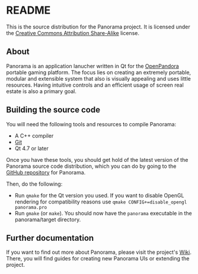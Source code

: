 README
======

This is the source distribution for the Panorama project. It is licensed under the
[Creative Commons Attribution Share-Alike][ccbysa] license.

About
-----

Panorama is an application lanucher written in Qt for the [OpenPandora][] portable
gaming platform. The focus lies on creating an extremely portable, modular and
extensible system that also is visually appealing and uses little resources. Having
intuitive controls and an efficient usage of screen real estate is also a primary
goal.

Building the source code
------------------------

You will need the following tools and resources to compile Panorama:

*   A C++ compiler
*   [Git][]
*   Qt 4.7 or later

Once you have these tools, you should get hold of the latest version of the
Panorama source code distribution, which you can do by going to the
[GitHub repository][github] for Panorama.

Then, do the following:

*   Run `qmake` for the Qt version you used. If you want to disable OpenGL
    rendering for compatibility reasons use `qmake CONFIG+=disable_opengl panorama.pro`
*   Run `gmake` (or `make`). You should now have the `panorama` executable in the panorama/target directory.

Further documentation
---------------------
If you want to find out more about Panorama, please visit the project's
[Wiki][]. There, you will find guides for creating new Panorama UIs or extending
the project.

[ccbysa]: http://creativecommons.org/licenses/by-sa/3.0/ (Creative Commons Attribution Share-Alike)
[openpandora]: http://openpandora.org/ (OpenPandora - The OMAP3 based Handheld)
[git]: http://git-scm.com/ (Git)
[github]: http://github.com/bzar/panorama (GitHub)
[wiki]: http://wiki.github.com/dflemstr/panorama (Wiki)
